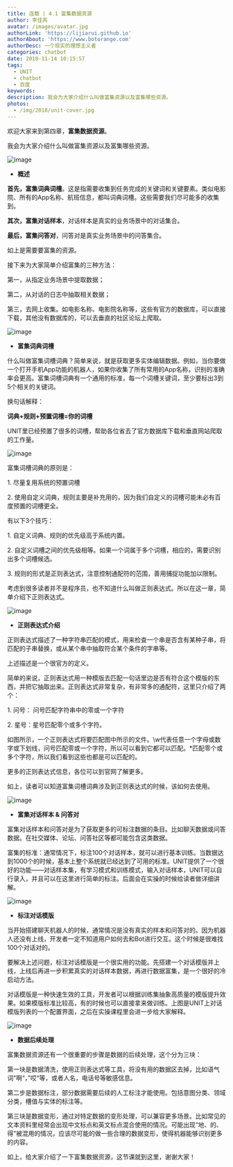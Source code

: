 ```yaml
---
title: 连载 | 4.1 富集数据资源
author: 李佳芮
avatar: /images/avatar.jpg
authorLink: 'https://lijiarui.github.io'
authorAbout: 'https://www.botorange.com'
authorDesc: 一个现实的理想主义者
categories: chatbot
date: 2018-11-14 10:15:57
tags: 
  - UNIT
  - chatbot
  - 百度
keywords:
description: 我会为大家介绍什么叫做富集资源以及富集哪些资源。
photos:
  - /img/2018/unit-cover.jpg
---
```


欢迎大家来到第四章，**富集数据资源**。

我会为大家介绍什么叫做富集资源以及富集哪些资源。

![image](/img/2018/unit-4-1-1.jpeg)


*   **概述**

**首先，富集词典词槽**。这是指需要收集到任务完成的关键词和关键要素。类似电影院、所有的App名称、航班信息，都叫词典词槽。这些需要我们尽可能多的收集到。

**其次，富集对话样本**，对话样本是真实的业务场景中的对话集合。

**最后，富集问答对**，问答对是真实业务场景中的问答集合。

如上是需要要富集的资源。

接下来为大家简单介绍富集的三种方法：

第一，从指定业务场景中提取数据；

第二，从对话的日志中抽取相关数据；

第三，去网上收集。如电影名称、电影院名称等，这些有官方的数据库，可以直接下载，其他没有数据库的，可以去垂直的社区论坛上爬取。

![image](/img/2018/unit-4-1-2.jpeg)


*   **富集词典词槽**

什么叫做富集词槽词典？简单来说，就是获取更多实体编辑数据。例如，当你要做一个打开手机App功能的机器人，如果你收集了所有常用的App名称，识别的准确率会更高。富集词槽词典有一个通用的标准，每一个词槽关键词，至少要标出3到5个相关的关键词。

换句话解释：

**词典+规则+预置词槽=你的词槽**

UNIT里已经预置了很多的词槽，帮助各位省去了官方数据库下载和垂直网站爬取的工作量。

![image](/img/2018/unit-4-1-3.jpeg)


富集词槽词典的原则是：

1\. 尽量复用系统的预置词槽

2\. 使用自定义词典，规则主要是补充用的，因为我们自定义的词槽可能未必有百度预置的词槽更全。

有以下3个技巧：

1. 自定义词典、规则的优先级高于系统内置。

2\. 自定义词槽之间的优先级相等。如果一个词属于多个词槽，相应的，需要识别出多个词槽候选。

3\. 规则的形式是正则表达式，注意控制通配符的范围，善用捕捉功能加以限制。

考虑到很多读者并不是程序员，也不知道什么叫做正则表达式。所以在这一章，简单介绍下正则表达式。

![image](/img/2018/unit-4-1-4.jpeg)

*   **正则表达式介绍**

正则表达式描述了一种字符串匹配的模式，用来检查一个串是否含有某种子串，将匹配的子串替换，或从某个串中抽取符合某个条件的字串等。

上述描述是一个很官方的定义。

简单的来说，正则表达式用一种模版去匹配一句话里边是否有符合这个模版的东西，并把它抽取出来。正则表达式非常复杂，有非常多的通配符，这里只介绍了两个：

1\. 问号： 问号匹配字符串中的零或一个字符

2\. 星号：星号匹配零个或多个字符。

如图所示，一个正则表达式将要匹配图中所示的文件。\w代表任意一个字母或数字或下划线，问号匹配零或一个字符，所以可以看到它都可以匹配。*匹配零个或多个字符，所以我们看到这些也都是可以匹配的。

更多的正则表达式信息，各位可以到官网了解更多。

如上，读者可以知道富集词槽词典涉及到正则表达式的时候，该如何去使用。

![image](/img/2018/unit-4-1-5.jpeg)

*   **富集对话样本 & 问答对**

富集对话样本和问答对是为了获取更多的可标注数据的条目。比如聊天数据或问答数据。在社交媒体、论坛、问答社区等都可能包含这类数据。

富集的标准：通常情况下，标注100个对话样本，就可以进行基本训练。当数据达到1000个的时候，基本上整个系统就已经达到了可用的标准。UNIT提供了一个很好的功能——对话样本集，有学习模式和训练模式，输入对话样本，UNIT可以自行录入，并且可以在这里进行简单的标注。后面会在实操的时候给读者做详细讲解。

![image](/img/2018/unit-4-1-6.jpeg)

*   **标注对话模版**

当开始搭建聊天机器人的时候，通常情况是没有真实的样本和问答对的。因为机器人还没有上线，开发者一定不知道用户如何去和Bot进行交互。这个时候是很难找100个对话对的。

要解决上述问题，标注对话模版是一个很实用的功能。先搭建一个对话模版并上线，上线后再进一步积累真实的对话样本数据，再进行数据富集，是一个很好的冷启动方法。

对话模版是一种快速生效的工具，开发者可以根据训练集抽象高质量的模版提升效果。如果模版标准比较高，有的时候也可以直接拿来做训练。上图是UNIT上对话模版列表的一个配置界面，之后在实操课程里会进一步给大家解释。

![image](/img/2018/unit-4-1-7.jpeg)

*   **数据后续处理**

富集数据资源还有一个很重要的步骤是数据的后续处理，这个分为三块：

第一块是数据清洗，使用正则表达式等工具，将没有用的数据区去掉，比如语气词”啊“，”哎“等，或者人名，电话号等敏感信息。

第二步是数据标注，部分数据需要后续的人工标注才能使用。包括意图分类、领域分类，槽值与实体的标注等。

第三块是数据变形，通过对特定数据的变形处理，可以兼容更多场景。比如常见的文本资料里经常会出现中文标点和英文标点混合使用的情况。可能出现“地、的、得”被混用的情况，应该尽可能的做一些合理的数据变形，使得机器能够识别更多的内容。

如上，给大家介绍了一下富集数据资源，这节课就到这里，谢谢大家！

